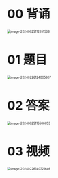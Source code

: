 # 00 背诵

<img src="https://cvp.oss-cn-shanghai.aliyuncs.com/202408251128784.png" alt="image-20240825112851568" style="zoom:50%;" />



# 01 题目

<img src="https://cvp.oss-cn-shanghai.aliyuncs.com/picgo/202402261240927.png" alt="image-20240226124005807" style="zoom:50%;" />



# 02 答案

<img src="https://cvp.oss-cn-shanghai.aliyuncs.com/202408251155719.png" alt="image-20240825115506653" style="zoom:50%;" />



# 03 视频

<img src="https://cvp.oss-cn-shanghai.aliyuncs.com/picgo/202402261407964.png" alt="image-20240226140721646" style="zoom:50%;" />
